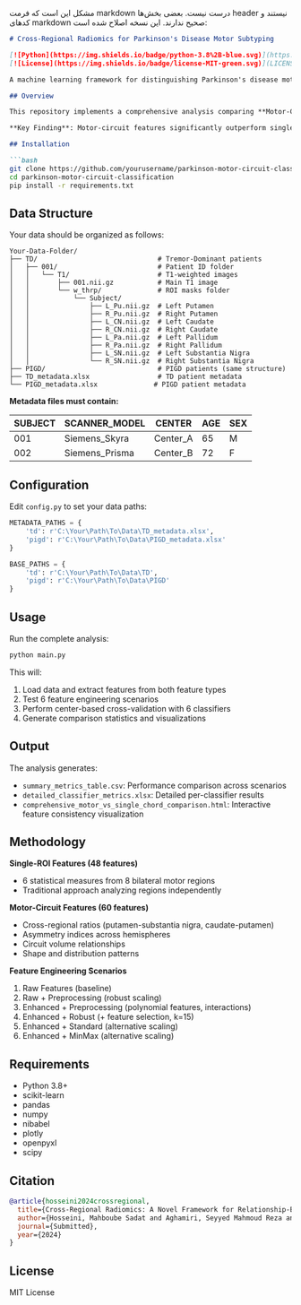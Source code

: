 مشکل این است که فرمت markdown درست نیست. بعضی بخش‌ها header نیستند و کدهای markdown صحیح ندارند. این نسخه اصلاح شده است:

```markdown
# Cross-Regional Radiomics for Parkinson's Disease Motor Subtyping

[![Python](https://img.shields.io/badge/python-3.8%2B-blue.svg)](https://www.python.org/downloads/)
[![License](https://img.shields.io/badge/license-MIT-green.svg)](LICENSE)

A machine learning framework for distinguishing Parkinson's disease motor subtypes (tremor-dominant vs. postural instability gait difficulty) using novel cross-regional brain features.

## Overview

This repository implements a comprehensive analysis comparing **Motor-Circuit Features** (capturing relationships between brain regions) versus traditional **Single-ROI Features** (analyzing regions independently) for Parkinson's disease subtype classification.

**Key Finding**: Motor-circuit features significantly outperform single-region approaches when enhanced through proper feature engineering (AUC: 0.821±0.117 vs 0.650±0.220, p=0.0012).

## Installation

```bash
git clone https://github.com/yourusername/parkinson-motor-circuit-classification.git
cd parkinson-motor-circuit-classification
pip install -r requirements.txt
```

## Data Structure

Your data should be organized as follows:

```
Your-Data-Folder/
├── TD/                              # Tremor-Dominant patients
│   ├── 001/                         # Patient ID folder
│   │   └── T1/                      # T1-weighted images
│   │       ├── 001.nii.gz           # Main T1 image
│   │       └── w_thrp/              # ROI masks folder
│   │           └── Subject/         
│   │               ├── L_Pu.nii.gz  # Left Putamen
│   │               ├── R_Pu.nii.gz  # Right Putamen
│   │               ├── L_CN.nii.gz  # Left Caudate
│   │               ├── R_CN.nii.gz  # Right Caudate
│   │               ├── L_Pa.nii.gz  # Left Pallidum
│   │               ├── R_Pa.nii.gz  # Right Pallidum
│   │               ├── L_SN.nii.gz  # Left Substantia Nigra
│   │               └── R_SN.nii.gz  # Right Substantia Nigra
├── PIGD/                            # PIGD patients (same structure)
├── TD_metadata.xlsx                 # TD patient metadata
└── PIGD_metadata.xlsx              # PIGD patient metadata
```

**Metadata files must contain:**

| SUBJECT | SCANNER_MODEL | CENTER | AGE | SEX |
|---------|---------------|--------|-----|-----|
| 001 | Siemens_Skyra | Center_A | 65 | M |
| 002 | Siemens_Prisma | Center_B | 72 | F |

## Configuration

Edit `config.py` to set your data paths:

```python
METADATA_PATHS = {
    'td': r'C:\Your\Path\To\Data\TD_metadata.xlsx',
    'pigd': r'C:\Your\Path\To\Data\PIGD_metadata.xlsx'
}

BASE_PATHS = {
    'td': r'C:\Your\Path\To\Data\TD',
    'pigd': r'C:\Your\Path\To\Data\PIGD'
}
```

## Usage

Run the complete analysis:

```bash
python main.py
```

This will:
1. Load data and extract features from both feature types
2. Test 6 feature engineering scenarios
3. Perform center-based cross-validation with 6 classifiers
4. Generate comparison statistics and visualizations

## Output

The analysis generates:
- `summary_metrics_table.csv`: Performance comparison across scenarios
- `detailed_classifier_metrics.xlsx`: Detailed per-classifier results  
- `comprehensive_motor_vs_single_chord_comparison.html`: Interactive feature consistency visualization

## Methodology

**Single-ROI Features (48 features)**
- 6 statistical measures from 8 bilateral motor regions
- Traditional approach analyzing regions independently

**Motor-Circuit Features (60 features)**
- Cross-regional ratios (putamen-substantia nigra, caudate-putamen)
- Asymmetry indices across hemispheres
- Circuit volume relationships
- Shape and distribution patterns

**Feature Engineering Scenarios**
1. Raw Features (baseline)
2. Raw + Preprocessing (robust scaling)
3. Enhanced + Preprocessing (polynomial features, interactions)
4. Enhanced + Robust (+ feature selection, k=15)
5. Enhanced + Standard (alternative scaling)
6. Enhanced + MinMax (alternative scaling)

## Requirements

- Python 3.8+
- scikit-learn
- pandas
- numpy
- nibabel
- plotly
- openpyxl
- scipy

## Citation

```bibtex
@article{hosseini2024crossregional,
  title={Cross-Regional Radiomics: A Novel Framework for Relationship-Based Feature Extraction with Validation in Parkinson's Disease Motor Subtyping},
  author={Hosseini, Mahboube Sadat and Aghamiri, Seyyed Mahmoud Reza and Panahi, Mehdi},
  journal={Submitted},
  year={2024}
}
```

## License

MIT License
```
